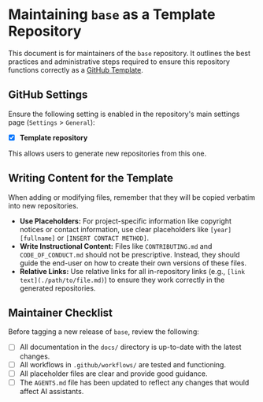 # Maintaining `base` as a Template Repository

This document is for maintainers of the `base` repository. It outlines the best practices and administrative steps required to ensure this repository functions correctly as a [GitHub Template](https://docs.github.com/en/repositories/creating-a-repository-on-github/creating-a-repository-from-a-template).

## GitHub Settings

Ensure the following setting is enabled in the repository's main settings page (`Settings` > `General`):

- [x] **Template repository**

This allows users to generate new repositories from this one.

## Writing Content for the Template

When adding or modifying files, remember that they will be copied verbatim into new repositories.

- **Use Placeholders:** For project-specific information like copyright notices or contact information, use clear placeholders like `[year] [fullname]` or `[INSERT CONTACT METHOD]`.
- **Write Instructional Content:** Files like `CONTRIBUTING.md` and `CODE_OF_CONDUCT.md` should not be prescriptive. Instead, they should guide the end-user on how to create their own versions of these files.
- **Relative Links:** Use relative links for all in-repository links (e.g., `[link text](./path/to/file.md)`) to ensure they work correctly in the generated repositories.

## Maintainer Checklist

Before tagging a new release of `base`, review the following:

- [ ] All documentation in the `docs/` directory is up-to-date with the latest changes.
- [ ] All workflows in `.github/workflows/` are tested and functioning.
- [ ] All placeholder files are clear and provide good guidance.
- [ ] The `AGENTS.md` file has been updated to reflect any changes that would affect AI assistants.
